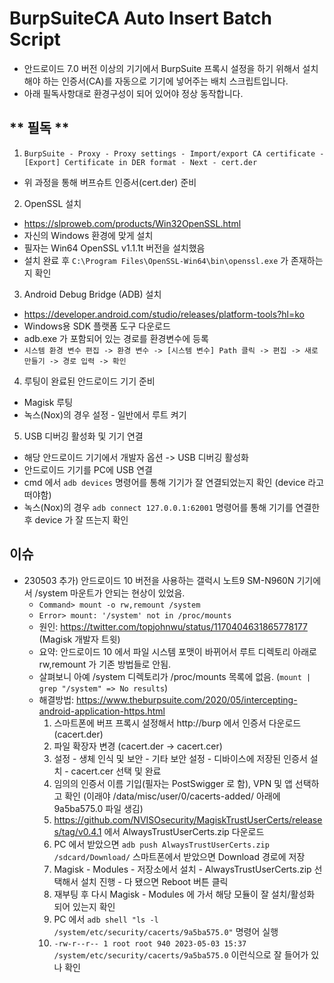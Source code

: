 # BurpSuiteCA Auto Insert Batch Script
- 안드로이드 7.0 버전 이상의 기기에서 BurpSuite 프록시 설정을 하기 위해서 설치해야 하는 인증서(CA)를 자동으로 기기에 넣어주는 배치 스크립트입니다.
- 아래 필독사항대로 환경구성이 되어 있어야 정상 동작합니다.

## ** 필독 **
1. `BurpSuite - Proxy - Proxy settings - Import/export CA certificate - [Export] Certificate in DER format - Next - cert.der`
- 위 과정을 통해 버프슈트 인증서(cert.der) 준비

2. OpenSSL 설치
- https://slproweb.com/products/Win32OpenSSL.html
- 자신의 Windows 환경에 맞게 설치
- 필자는 Win64 OpenSSL v1.1.1t 버전을 설치했음
- 설치 완료 후 `C:\Program Files\OpenSSL-Win64\bin\openssl.exe` 가 존재하는지 확인

3. Android Debug Bridge (ADB) 설치
- https://developer.android.com/studio/releases/platform-tools?hl=ko
- Windows용 SDK 플랫폼 도구 다운로드
- adb.exe 가 포함되어 있는 경로를 환경변수에 등록
- `시스템 환경 변수 편집 -> 환경 변수 -> [시스템 변수] Path 클릭 -> 편집 -> 새로 만들기 -> 경로 입력 -> 확인`

4. 루팅이 완료된 안드로이드 기기 준비
- Magisk 루팅
- 녹스(Nox)의 경우 설정 - 일반에서 루트 켜기

5. USB 디버깅 활성화 및 기기 연결
- 해당 안드로이드 기기에서 개발자 옵션 -> USB 디버깅 활성화
- 안드로이드 기기를 PC에 USB 연결
- cmd 에서 `adb devices` 명령어를 통해 기기가 잘 연결되었는지 확인 (device 라고 떠야함)
- 녹스(Nox)의 경우 `adb connect 127.0.0.1:62001` 명령어를 통해 기기를 연결한 후 device 가 잘 뜨는지 확인

## 이슈
- 230503 추가) 안드로이드 10 버전을 사용하는 갤럭시 노트9 SM-N960N 기기에서 /system 마운트가 안되는 현상이 있었음.
  - `Command> mount -o rw,remount /system`
  - `Error> mount: '/system' not in /proc/mounts`
  - 원인: https://twitter.com/topjohnwu/status/1170404631865778177 (Magisk 개발자 트윗)
  - 요약: 안드로이드 10 에서 파일 시스템 포맷이 바뀌어서 루트 디렉토리 아래로 rw,remount 가 기존 방법들로 안됨.
  - 살펴보니 아예 /system 디렉토리가 /proc/mounts 목록에 없음. (`mount | grep "/system" => No results`)
  - 해결방법: https://www.theburpsuite.com/2020/05/intercepting-android-application-https.html
    1. 스마트폰에 버프 프록시 설정해서 http://burp 에서 인증서 다운로드 (cacert.der)
    2. 파일 확장자 변경 (cacert.der -> cacert.cer)
    3. 설정 - 생체 인식 및 보안 - 기타 보안 설정 - 디바이스에 저장된 인증서 설치 - cacert.cer 선택 및 완료
    4. 임의의 인증서 이름 기입(필자는 PostSwigger 로 함), VPN 및 앱 선택하고 확인 (이래야 /data/misc/user/0/cacerts-added/ 아래에 9a5ba575.0 파일 생김)
    5. https://github.com/NVISOsecurity/MagiskTrustUserCerts/releases/tag/v0.4.1 에서 AlwaysTrustUserCerts.zip 다운로드
    6. PC 에서 받았으면 `adb push AlwaysTrustUserCerts.zip /sdcard/Download/` 스마트폰에서 받았으면 Download 경로에 저장
    7. Magisk - Modules - 저장소에서 설치 - AlwaysTrustUserCerts.zip 선택해서 설치 진행 - 다 됐으면 Reboot 버튼 클릭
    8. 재부팅 후 다시 Magisk - Modules 에 가서 해당 모듈이 잘 설치/활성화 되어 있는지 확인
    9. PC 에서 `adb shell "ls -l /system/etc/security/cacerts/9a5ba575.0"` 명령어 실행
    10. `-rw-r--r-- 1 root root 940 2023-05-03 15:37 /system/etc/security/cacerts/9a5ba575.0` 이런식으로 잘 들어가 있나 확인
